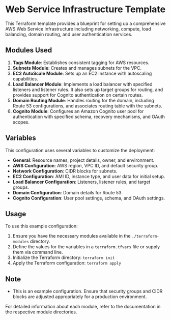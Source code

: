# Web Service Infrastructure Template

This Terraform template provides a blueprint for setting up a comprehensive AWS Web Service Infrastructure including networking, compute, load balancing, domain routing, and user authentication services.

## Modules Used

1. **Tags Module**: Establishes consistent tagging for AWS resources.
2. **Subnets Module**: Creates and manages subnets for the VPC.
3. **EC2 AutoScale Module**: Sets up an EC2 instance with autoscaling capabilities.
4. **Load Balancer Module**: Implements a load balancer with specified listeners and listener rules. It also sets up target groups for routing, and provides support for Cognito authentication on certain routes.
5. **Domain Routing Module**: Handles routing for the domain, including Route 53 configurations, and associates routing table with the subnets.
6. **Cognito Module**: Configures an Amazon Cognito user pool for authentication with specified schema, recovery mechanisms, and OAuth scopes.

## Variables

This configuration uses several variables to customize the deployment:

- **General**: Resource names, project details, owner, and environment.
- **AWS Configuration**: AWS region, VPC ID, and default security group.
- **Network Configuration**: CIDR blocks for subnets.
- **EC2 Configuration**: AMI ID, instance type, and user data for initial setup.
- **Load Balancer Configuration**: Listeners, listener rules, and target groups.
- **Domain Configuration**: Domain details for Route 53.
- **Cognito Configuration**: User pool settings, schema, and OAuth settings.

## Usage

To use this example configuration:

1. Ensure you have the necessary modules available in the `./terraform-modules` directory.
2. Define the values for the variables in a `terraform.tfvars` file or supply them via command line.
3. Initialize the Terraform directory: `terraform init`
4. Apply the Terraform configuration: `terraform apply`

## Note

- This is an example configuration. Ensure that security groups and CIDR blocks are adjusted appropriately for a production environment.

For detailed information about each module, refer to the documentation in the respective module directories.
